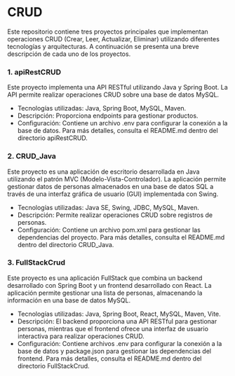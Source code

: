 # CRUD
Este repositorio contiene tres proyectos principales que implementan operaciones CRUD (Crear, Leer, Actualizar, Eliminar) utilizando diferentes tecnologías y arquitecturas. A continuación se presenta una breve descripción de cada uno de los proyectos.
### 1. apiRestCRUD
Este proyecto implementa una API RESTful utilizando Java y Spring Boot. La API permite realizar operaciones CRUD sobre una base de datos MySQL.

- Tecnologías utilizadas: Java, Spring Boot, MySQL, Maven.
- Descripción: Proporciona endpoints para gestionar productos.
- Configuración: Contiene un archivo .env para configurar la conexión a la base de datos.
Para más detalles, consulta el README.md dentro del directorio apiRestCRUD.

### 2. CRUD_Java
Este proyecto es una aplicación de escritorio desarrollada en Java utilizando el patrón MVC (Modelo-Vista-Controlador). La aplicación permite gestionar datos de personas almacenados en una base de datos SQL a través de una interfaz gráfica de usuario (GUI) implementada con Swing.

- Tecnologías utilizadas: Java SE, Swing, JDBC, MySQL, Maven.
- Descripción: Permite realizar operaciones CRUD sobre registros de personas.
- Configuración: Contiene un archivo pom.xml para gestionar las dependencias del proyecto.
Para más detalles, consulta el README.md dentro del directorio CRUD_Java.

### 3. FullStackCrud
Este proyecto es una aplicación FullStack que combina un backend desarrollado con Spring Boot y un frontend desarrollado con React. La aplicación permite gestionar una lista de personas, almacenando la información en una base de datos MySQL.

- Tecnologías utilizadas: Java, Spring Boot, React, MySQL, Maven, Vite.
- Descripción: El backend proporciona una API RESTful para gestionar personas, mientras que el frontend ofrece una interfaz de usuario interactiva para realizar operaciones CRUD.
- Configuración: Contiene archivos .env para configurar la conexión a la base de datos y package.json para gestionar las dependencias del frontend.
Para más detalles, consulta el README.md dentro del directorio FullStackCrud.
